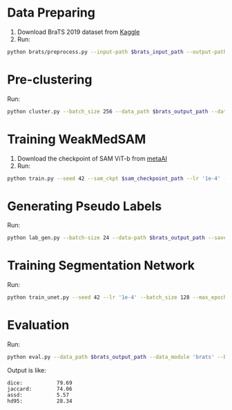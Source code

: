 # Data Preparing

1. Download BraTS 2019 dataset from [Kaggle](https://www.kaggle.com/datasets/aryashah2k/brain-tumor-segmentation-brats-2019)
2. Run:
```bash
python brats/preprocess.py --input-path $brats_input_path --output-path $brats_output_path
```

# Pre-clustering

Run:
```bash
python cluster.py --batch_size 256 --data_path $brats_output_path --data_module brats --parent_classes 1 --child_classes 8 --save_path $cluster_file_path --gpus $gpus
```

# Training WeakMedSAM

1. Download the checkpoint of SAM ViT-b from [metaAI](https://dl.fbaipublicfiles.com/segment_anything/sam_vit_b_01ec64.pth)
2. Run:
```bash
python train.py --seed 42 --sam_ckpt $sam_checkpoint_path --lr '1e-4' --batch_size 12 --max_epochs 10 --val_iters 3000 --index $index --data_path $brats_output_path --data_module brats --parent_classes 1 --child_classes 8 --child_weight 0.5 --cluster_file $cluster_file_path/brats-8.bin --logdir $logdir_s --gpus $gpus
```

# Generating Pseudo Labels

Run:
```bash
python lab_gen.py --batch-size 24 --data-path $brats_output_path --save-path $pseudo_label_path --data-module brats --parent-classes 1 --child-classes 8 --samus-ckpt $logdir_s/$index/$index.pth --sam-ckpt sam_vit_b_01ec64.pth --t 4 --beta 4 --threshold 0.5 --gpus $gpus
```

# Training Segmentation Network

Run:
```bash
python train_unet.py --seed 42 --lr '1e-4' --batch_size 128 --max_epochs 10 --val_iters 500 --index $index --data_path $brats_output_path --lab_path $pseudo_label_path --data_module brats --num_classes 2 --logdir $logdir_u --gpus $gpus
```

# Evaluation

Run:
```bash
python eval.py --data_path $brats_output_path --data_module 'brats' --batch_size 128 --num_classes 2 --ckpt $logdir_u/$index/$index.pth --gpus $gpus
```

Output is like:
```
dice:           79.69
jaccard:        74.06
assd:           5.57
hd95:           28.34
```